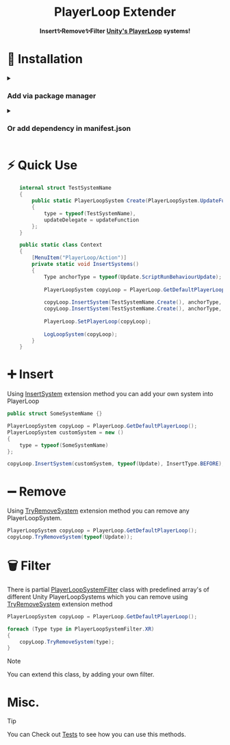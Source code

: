 <div align="center">   

<h1>PlayerLoop Extender</h1>
<b>Insert✨Remove✨Filter <a href="https://docs.unity3d.com/ScriptReference/LowLevel.PlayerLoop.html">Unity's PlayerLoop</a> systems!</b>
</div>

# 💾 Installation

<details>
<summary>
<h3>Add via package manager</h3>
</summary>

```
https://github.com/skelitheprogrammer/PlayerLoopExtender.git
```

</details>

<details>
<summary>
<h3>Or add dependency in manifest.json</h3>
</summary>

```
"com.skillitronic.playerloopextender" : "https://github.com/skelitheprogrammer/PlayerLoopExtender.git",
```

</details>

# ⚡ Quick Use

```c#
    internal struct TestSystemName
    {
        public static PlayerLoopSystem Create(PlayerLoopSystem.UpdateFunction updateFunction = null) => new()
        {
            type = typeof(TestSystemName),
            updateDelegate = updateFunction
        };
    }

    public static class Context
    {
        [MenuItem("PlayerLoop/Action")]
        private static void InsertSystems()
        {
            Type anchorType = typeof(Update.ScriptRunBehaviourUpdate);
    
            PlayerLoopSystem copyLoop = PlayerLoop.GetDefaultPlayerLoop();
    
            copyLoop.InsertSystem(TestSystemName.Create(), anchorType, PlayerLoopSystemExtensions.InsertType.BEFORE);
            copyLoop.InsertSystem(TestSystemName.Create(), anchorType, PlayerLoopSystemExtensions.InsertType.AFTER);
        
            PlayerLoop.SetPlayerLoop(copyLoop);
            
            LogLoopSystem(copyLoop);
        }
    }
```

# ➕ Insert

Using [InsertSystem](https://github.com/skelitheprogrammer/PlayerLoopExtender/blob/a3d84c438d6e7350f3954e31978302344a0e4f98/Runtime/PlayerLoopSystemExtensions.Insert.cs#L14)
extension method you can add your own system into PlayerLoop

```c#
public struct SomeSystemName {}

PlayerLoopSystem copyLoop = PlayerLoop.GetDefaultPlayerLoop();
PlayerLoopSystem customSystem = new ()
{
    type = typeof(SomeSystemName)
};

copyLoop.InsertSystem(customSystem, typeof(Update), InsertType.BEFORE);
```

# ➖ Remove

Using [TryRemoveSystem](https://github.com/skelitheprogrammer/PlayerLoopExtender/blob/a3d84c438d6e7350f3954e31978302344a0e4f98/Runtime/PlayerLoopSystemExtensions.Remove.cs#L14)
extension method you can remove any PlayerLoopSystem.

```c#
PlayerLoopSystem copyLoop = PlayerLoop.GetDefaultPlayerLoop();
copyLoop.TryRemoveSystem(typeof(Update));
```

# 🗑️ Filter

There is
partial [PlayerLoopSystemFilter](https://github.com/skelitheprogrammer/PlayerLoopExtender/blob/a3d84c438d6e7350f3954e31978302344a0e4f98/Runtime/Filter/PlayerLoopSystemFilter.cs)
class with predefined array's of different Unity PlayerLoopSystems which you can remove
using [TryRemoveSystem](https://github.com/skelitheprogrammer/PlayerLoopExtender/blob/a3d84c438d6e7350f3954e31978302344a0e4f98/Runtime/PlayerLoopSystemExtensions.Remove.cs#L14)
extension method

```c#
PlayerLoopSystem copyLoop = PlayerLoop.GetDefaultPlayerLoop();

foreach (Type type in PlayerLoopSystemFilter.XR)
{
    copyLoop.TryRemoveSystem(type);
}
```
> [!NOTE]
> You can extend this class, by adding your own filter.

# Misc.
> [!Tip]
> You can Check out [Tests](https://github.com/skelitheprogrammer/PlayerLoopExtender/tree/a3d84c438d6e7350f3954e31978302344a0e4f98/Tests/Editor) to see how you can use this methods.




